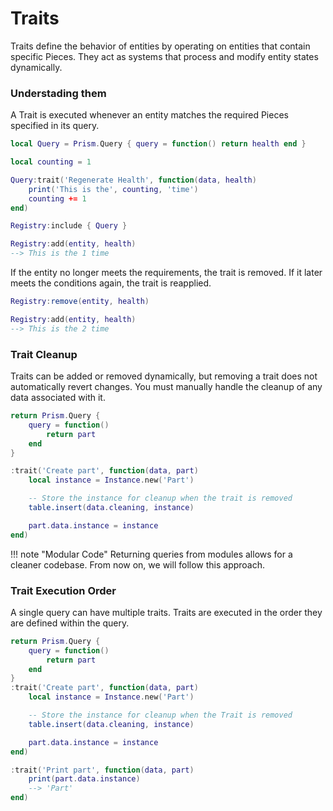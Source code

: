 # Traits

Traits define the behavior of entities by operating on entities that contain specific Pieces.
They act as systems that process and modify entity states dynamically.

### Understading them
A Trait is executed whenever an entity matches the required Pieces specified in its query.

```lua
local Query = Prism.Query { query = function() return health end }

local counting = 1

Query:trait('Regenerate Health', function(data, health)
    print('This is the', counting, 'time')
    counting += 1
end)

Registry:include { Query }

Registry:add(entity, health)
--> This is the 1 time
```

If the entity no longer meets the requirements, the trait is removed.
If it later meets the conditions again, the trait is reapplied.

```lua
Registry:remove(entity, health)

Registry:add(entity, health)
--> This is the 2 time
```
### Trait Cleanup
Traits can be added or removed dynamically, but removing a trait does not automatically revert changes.
You must manually handle the cleanup of any data associated with it.

```lua
return Prism.Query {
    query = function()
        return part
    end
}

:trait('Create part', function(data, part)
    local instance = Instance.new('Part')

    -- Store the instance for cleanup when the trait is removed
    table.insert(data.cleaning, instance)

    part.data.instance = instance
end)
```

!!! note "Modular Code"
    Returning queries from modules allows for a cleaner codebase.
    From now on, we will follow this approach.

### Trait Execution Order
A single query can have multiple traits.
Traits are executed in the order they are defined within the query.

```lua
return Prism.Query {
    query = function()
        return part
    end
}
:trait('Create part', function(data, part)
    local instance = Instance.new('Part')

    -- Store the instance for cleanup when the Trait is removed
    table.insert(data.cleaning, instance)

    part.data.instance = instance
end)

:trait('Print part', function(data, part)
    print(part.data.instance)
    --> 'Part'
end)
```